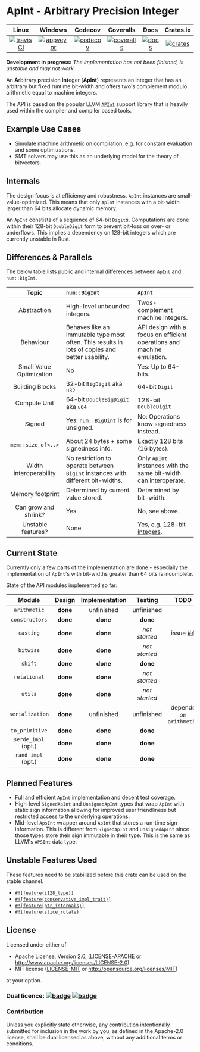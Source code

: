 ApInt - Arbitrary Precision Integer
===================================

|        Linux        |       Windows       |       Codecov        |       Coveralls      |       Docs       |       Crates.io      |
|:-------------------:|:-------------------:|:--------------------:|:--------------------:|:----------------:|:--------------------:|
| [![travisCI][1]][2] | [![appveyor][3]][4] | [![codecov][15]][16] | [![coveralls][5]][6] | [![docs][11]][12] | [![crates][13]][14] |

**Development in progress:** *The implementation has not been finished, is unstable and may not work.*

An **A**rbitrary **p**recision **Int**eger (**ApInt**) represents an integer that has an arbitrary but 
fixed runtime bit-width and offers two's complement modulo arithmetic equal to machine integers.

The API is based on the popular LLVM [`APInt`](http://llvm.org/doxygen/classllvm_1_1APInt.html) support library
that is heavily used within the compiler and compiler based tools.

## Example Use Cases

- Simulate machine arithmetic on compilation, e.g. for constant evaluation and some optimizations.
- SMT solvers may use this as an underlying model for the theory of bitvectors.

## Internals

The design focus is at efficiency and robustness.
`ApInt` instances are small-value-optimized. This means that only `ApInt` instances with a bit-width larger than 64 bits allocate dynamic memory.

An `ApInt` constists of a sequence of 64-bit `Digit`s.
Computations are done within their 128-bit `DoubleDigit` form to prevent bit-loss on over- or underflows.
This implies a dependency on 128-bit integers which are currently unstable in Rust.

## Differences & Parallels

The below table lists public and internal differences between `ApInt` and `num::BigInt`.

|        Topic             |               `num::BigInt`               |               `ApInt`                   |
|:------------------------:|:------------------------------------------|:----------------------------------------|
| Abstraction              | High-level unbounded integers.            | Twos-complement machine integers.       |
| Behaviour                | Behaves like an immutable type most often. This results in lots of copies and better usability. | API design with a focus on efficient operations and machine emulation. |
| Small Value Optimization   | No                                        | Yes: Up to 64-bits.                     |
| Building Blocks          | 32-bit `BigDigit` aka `u32`               | 64-bit `Digit`                          |
| Compute Unit             | 64-bit `DoubleBigDigit` aka `u64`         | 128-bit `DoubleDigit`                   |
| Signed                   | Yes: `num::BigUint` is for unsigned.      | No: Operations know signedness instead. |
| `mem::size_of<..>`       | About 24 bytes + some signedness info.    | Exactly 128 bits (16 bytes).            |
| Width interoperability   | No restriction to operate between `BigInt` instances with different bit-widths. | Only `ApInt` instances with the same bit-width can interoperate. |
| Memory footprint         | Determined by current value stored.       | Determined by bit-width.                |
| Can grow and shrink?     | Yes                                       | No, see above.                          |
| Unstable features?       | None                                      | Yes, e.g. [128-bit integers][17].                  |

## Current State

Currently only a few parts of the implementation are done - especially the implementation of `ApInt`'s with bit-widths greater than 64 bits is incomplete.

State of the API modules implemented so far:

|        Module       | Design | Implementation | Testing | TODO |
|:-------------------:|:------:|:--------------:|:-------:|:----:|
| `arithmetic`        | **done** | unfinished | unfinished | |
| `constructors`      | **done** | **done** | **done** | |
| `casting`           | **done** | **done** | *not started* | issue [#4](https://github.com/Robbepop/apint/issues/4) |
| `bitwise`           | **done** | **done** | *not started* | |
| `shift`             | **done** | **done** |  **done** | |
| `relational`        | **done** | **done** | *not started* | |
| `utils`             | **done** | **done** | *not started* | |
| `serialization`     | **done** | unfinished | unfinished | depends on `arithmetic` |
| `to_primitive`      | **done** | **done** | **done** | |
| `serde_impl` (opt.) | **done** | **done** | **done** | |
| `rand_impl` (opt.)  | **done** | **done** | **done** | |

## Planned Features

- Full and efficient `ApInt` implementation and decent test coverage.
- High-level `SignedApInt` and `UnsignedApInt` types that wrap `ApInt` with static sign information
  allowing for improved user friendliness but restricted access to the underlying operations.
- Mid-level `ApsInt` wrapper around `ApInt` that stores a run-time sign information.
  This is different from `SignedApInt` and `UnsignedApInt` since those types store
  their sign immutable in their type. This is the same as LLVM's `APSInt` data type.

## Unstable Features Used

These features need to be stabilized before this crate can be used on the stable channel.

- [`#![feature(i128_type)]`][17]
- [`#![feature(conservative_impl_trait)]`][18]
- [`#![feature(ptr_internals)]`][19]
- [`#![feature(slice_rotate)`][20]

## License

Licensed under either of

 * Apache License, Version 2.0, ([LICENSE-APACHE](LICENSE-APACHE) or http://www.apache.org/licenses/LICENSE-2.0)
 * MIT license ([LICENSE-MIT](LICENSE-MIT) or http://opensource.org/licenses/MIT)

at your option.

### Dual licence: [![badge][7]](LICENSE-MIT) [![badge][8]](LICENSE-APACHE)

### Contribution

Unless you explicitly state otherwise, any contribution intentionally submitted
for inclusion in the work by you, as defined in the Apache-2.0 license, shall be dual licensed as above, without any
additional terms or conditions.

[1]: https://travis-ci.org/Robbepop/apint.svg?branch=master
[2]: https://travis-ci.org/Robbepop/apint
[3]: https://ci.appveyor.com/api/projects/status/16fc9l6rtroo4xqd?svg=true
[4]: https://ci.appveyor.com/project/Robbepop/apint/branch/master
[5]: https://coveralls.io/repos/github/Robbepop/apint/badge.svg?branch=master
[6]: https://coveralls.io/github/Robbepop/apint?branch=master
[7]: https://img.shields.io/badge/license-MIT-blue.svg
[8]: https://img.shields.io/badge/license-APACHE-orange.svg
[9]: ./LICENSE-MIT
[10]: ./LICENSE-APACHE
[11]: https://docs.rs/apint/badge.svg
[12]: https://docs.rs/apint/0.0.0-alpha.8
[13]: https://img.shields.io/crates/v/apint.svg
[14]: https://crates.io/crates/apint/0.0.0-alpha.8
[15]: https://codecov.io/gh/robbepop/apint/branch/master/graph/badge.svg
[16]: https://codecov.io/gh/Robbepop/apint/branch/master

[17]: https://github.com/rust-lang/rust/issues/35118
[18]: https://github.com/rust-lang/rust/issues/34511
[19]: https://github.com/rust-lang/rust/issues/27730
[20]: https://github.com/rust-lang/rust/issues/41891
